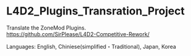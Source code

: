 # L4D2_Plugins_Transration_Project
Translate the ZoneMod Plugins.  
https://github.com/SirPlease/L4D2-Competitive-Rework/

Languages:
English, Chiniese(simplified・Traditional), Japan, Korea

